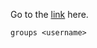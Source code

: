 Go to the [link](http://www.howtogeek.com/howto/ubuntu/see-which-groups-your-linux-user-belongs-to/) here.

    groups <username>



